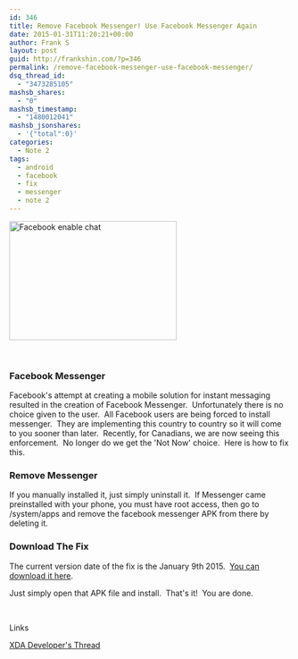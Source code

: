 ```yaml
---
id: 346
title: Remove Facebook Messenger! Use Facebook Messenger Again
date: 2015-01-31T11:20:21+00:00
author: Frank S
layout: post
guid: http://frankshin.com/?p=346
permalink: /remove-facebook-messenger-use-facebook-messenger/
dsq_thread_id:
  - "3473285105"
mashsb_shares:
  - "0"
mashsb_timestamp:
  - "1480012041"
mashsb_jsonshares:
  - '{"total":0}'
categories:
  - Note 2
tags:
  - android
  - facebook
  - fix
  - messenger
  - note 2
---
```

<a href="http://frankshin.com/wp-content/uploads/2015/01/1.jpg"><img class=" size-medium wp-image-347 aligncenter" src="http://frankshin.com/wp-content/uploads/2015/01/1-300x213.jpg" alt="Facebook enable chat" width="300" height="213" /></a>

&nbsp;
<h3>Facebook Messenger</h3>
Facebook's attempt at creating a mobile solution for instant messaging resulted in the creation of Facebook Messenger.  Unfortunately there is no choice given to the user.  All Facebook users are being forced to install messenger.  They are implementing this country to country so it will come to you sooner than later.  Recently, for Canadians, we are now seeing this enforcement.  No longer do we get the 'Not Now' choice.  Here is how to fix this.
<h3>Remove Messenger</h3>
If you manually installed it, just simply uninstall it.  If Messenger came preinstalled with your phone, you must have root access, then go to /system/apps and remove the facebook messenger APK from there by deleting it.
<h3>Download The Fix</h3>
The current version date of the fix is the January 9th 2015.  <a href="http://frankshin.com/files/android/fixes/NewFacebookChatReEnabler.apk">You can download it here</a>.

Just simply open that APK file and install.  That's it!  You are done.

&nbsp;

Links

<a href="http://forum.xda-developers.com/android/apps-games/app-facebook-chat-enabler-t2934179">XDA Developer's Thread</a>